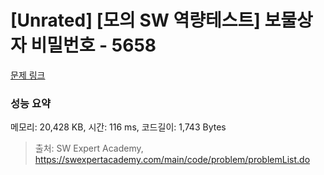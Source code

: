# [Unrated] [모의 SW 역량테스트] 보물상자 비밀번호 - 5658 

[문제 링크](https://swexpertacademy.com/main/code/problem/problemDetail.do?contestProbId=AWXRUN9KfZ8DFAUo) 

### 성능 요약

메모리: 20,428 KB, 시간: 116 ms, 코드길이: 1,743 Bytes



> 출처: SW Expert Academy, https://swexpertacademy.com/main/code/problem/problemList.do